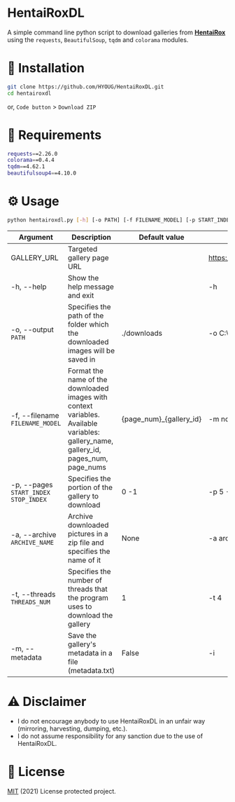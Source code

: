 # HentaiRoxDL
A simple command line python script to download galleries from [**HentaiRox**](https://hentairox.com/) using the `requests`, `BeautifulSoup`, `tqdm` and `colorama` modules.

💾 Installation
============
```bash
git clone https://github.com/HYOUG/HentaiRoxDL.git
cd hentairoxdl
```
or, `Code button` > `Download ZIP`

🔌 Requirements
============
```bash
requests==2.26.0
colorama==0.4.4
tqdm==4.62.1
beautifulsoup4==4.10.0
```

⚙️ Usage
============
```bash
python hentairoxdl.py [-h] [-o PATH] [-f FILENAME_MODEL] [-p START_INDEX STOP_INDEX] [-a ARCHIVE_NAME] [-t N_WORKERS] [-m] GALLERY_URL [GALLERY_URL ...]
```

Argument | Description | Default value | Example
------------ | ------------- | ------------- | -------------
GALLERY_URL | Targeted gallery page URL |  | https://hentairox.com/gallery/362424/
-h, --help | Show the help message and exit |  | -h
-o, --output `PATH`| Specifies the path of the folder which the downloaded images will be saved in | ./downloads | -o C:\Users\johndoe\Downloads
-f, --filename `FILENAME_MODEL`| Format the name of the downloaded images with context variables. Available variables: gallery_name, gallery_id, pages_num, page_nums | {page_num}_{gallery_id} | -m no.{page_num}
-p, --pages `START_INDEX` `STOP_INDEX` | Specifies the portion of the gallery to download | 0 -1 | -p 5 -10
-a, --archive `ARCHIVE_NAME` | Archive downloaded pictures in a zip file and specifies the name of it | None | -a archived_gallery
-t, --threads `THREADS_NUM` | Specifies the number of threads that the program uses to download the gallery | 1 | -t 4 
-m, --metadata | Save the gallery's metadata in a file (metadata.txt) | False | -i

⚠️ Disclaimer
============
- I do not encourage anybody to use HentaiRoxDL in an unfair way (mirroring, harvesting, dumping, etc.).
- I do not assume responsibility for any sanction due to the use of HentaiRoxDL.

📜 License
============
[MIT](https://choosealicense.com/licenses/mit/) (2021) License protected project.

